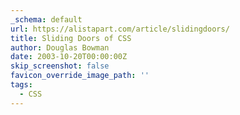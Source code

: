 ```yaml
---
_schema: default
url: https://alistapart.com/article/slidingdoors/
title: Sliding Doors of CSS
author: Douglas Bowman
date: 2003-10-20T00:00:00Z
skip_screenshot: false
favicon_override_image_path: ''
tags:
  - CSS
---
```

